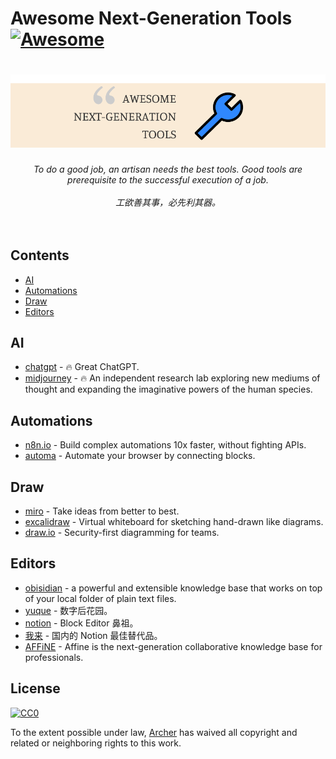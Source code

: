 # Awesome Next-Generation Tools [![Awesome](https://cdn.rawgit.com/sindresorhus/awesome/d7305f38d29fed78fa85652e3a63e154dd8e8829/media/badge.svg)](https://github.com/sindresorhus/awesome)

<h1 align="center">
  <img src="media/logo.png" alt="Tools">
  <br>
</h1>

<p align="center">
<em>To do a good job, an artisan needs the best tools. Good tools are prerequisite to the successful execution of a job.</em>
<br>
<br>
<em>工欲善其事，必先利其器。</em>
<br>
<br>
<br>
</p>

## Contents

- [AI](#AI)
- [Automations](#Automations)
- [Draw](#Draw)
- [Editors](#Editors)

## AI

- [chatgpt](https://chat.openai.com/) - 🔥 Great ChatGPT.
- [midjourney](https://www.midjourney.com/) - 🔥 An independent research lab exploring new mediums of thought and expanding the imaginative powers of the human species.

## Automations

- [n8n.io](https://n8n.io) - Build complex automations 10x faster, without fighting APIs.
- [automa](https://www.automa.site/) - Automate your browser by connecting blocks.

## Draw

- [miro](https://miro.com/) - Take ideas from better to best.
- [excalidraw](https://excalidraw.com/) - Virtual whiteboard for sketching hand-drawn like diagrams.
- [draw.io](https://app.diagrams.net/) - Security-first diagramming for teams.

## Editors

- [obisidian](https://obsidian.md) - a powerful and extensible knowledge base that works on top of your local folder of plain text files.
- [yuque](https://www.yuque.com) - 数字后花园。
- [notion](https://www.notion.so) - Block Editor 鼻祖。
- [我来](https://wolai.com) - 国内的 Notion 最佳替代品。
- [AFFiNE](https://affine.pro/) - Affine is the next-generation collaborative knowledge base for professionals.

## License

[![CC0](http://mirrors.creativecommons.org/presskit/buttons/88x31/svg/cc-zero.svg)](https://creativecommons.org/publicdomain/zero/1.0/)

To the extent possible under law, [Archer](https://xiaoa.name) has waived all copyright and related or neighboring rights to this work.
